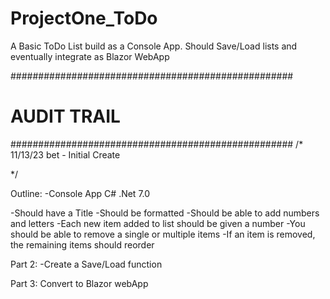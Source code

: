 # ProjectOne_ToDo
A Basic ToDo List build as a Console App. Should Save/Load lists and eventually integrate as Blazor WebApp

###################################################
#                    AUDIT TRAIL                  #
###################################################
/*
11/13/23 bet - Initial Create

*/


Outline:
  -Console App
	  C#
	  .Net 7.0

-Should have a Title
-Should be formatted
-Should be able to add numbers and letters
-Each new item added to list should be given a number
-You should be able to remove a single or multiple items
-If an item is removed, the remaining items should reorder 

Part 2:
-Create a Save/Load function

Part 3:
Convert to Blazor webApp	
